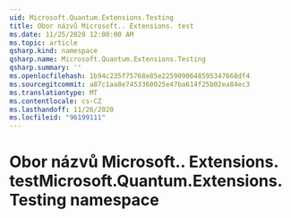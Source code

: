 ```yaml
---
uid: Microsoft.Quantum.Extensions.Testing
title: Obor názvů Microsoft.. Extensions. test
ms.date: 11/25/2020 12:00:00 AM
ms.topic: article
qsharp.kind: namespace
qsharp.name: Microsoft.Quantum.Extensions.Testing
qsharp.summary: ''
ms.openlocfilehash: 1b94c235f75768e85e2259090648595347668df4
ms.sourcegitcommit: a87c1aa8e7453360025e47ba614f25b02ea84ec3
ms.translationtype: MT
ms.contentlocale: cs-CZ
ms.lasthandoff: 11/26/2020
ms.locfileid: "96199111"
---
```

# <a name="microsoftquantumextensionstesting-namespace"></a><span data-ttu-id="027c0-102">Obor názvů Microsoft.. Extensions. test</span><span class="sxs-lookup"><span data-stu-id="027c0-102">Microsoft.Quantum.Extensions.Testing namespace</span></span>



